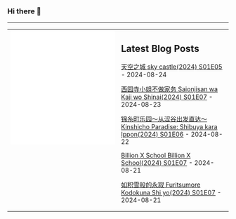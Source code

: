 ### Hi there 👋

<!--
**etng/etng** is a ✨ _special_ ✨ repository because its `README.md` (this file) appears on your GitHub profile.

Here are some ideas to get you started:

- 🔭 I’m currently working on ...
- 🌱 I’m currently learning ...
- 👯 I’m looking to collaborate on ...
- 🤔 I’m looking for help with ...
- 💬 Ask me about ...
- 📫 How to reach me: ...
- 😄 Pronouns: ...
- ⚡ Fun fact: ...
-->


---

<table>
<tr>
<td valign="top" width="50%">
<img src="metrics.svg" alt="Metric" />
</td>
<td valign="top" width="50%">

## Latest Blog Posts
<!-- blog start -->
[天空之城 sky castle(2024) S01E05](http://www.fanxinzhui.com/rr/2583#S01E05) - 2024-08-24

[西园寺小姐不做家务 Saionjisan wa Kaji wo Shinai(2024) S01E07](http://www.fanxinzhui.com/rr/2578#S01E07) - 2024-08-23

[锦糸町乐园～从涩谷出发直达～ Kinshicho Paradise: Shibuya kara Ippon(2024) S01E06](http://www.fanxinzhui.com/rr/2579#S01E06) - 2024-08-22

[Billion X School Billion X School(2024) S01E07](http://www.fanxinzhui.com/rr/2574#S01E07) - 2024-08-21

[如积雪般的永寂 Furitsumore Kodokuna Shi yo(2024) S01E07](http://www.fanxinzhui.com/rr/2576#S01E07) - 2024-08-21
<!-- blog end -->

</td></tr></table>

